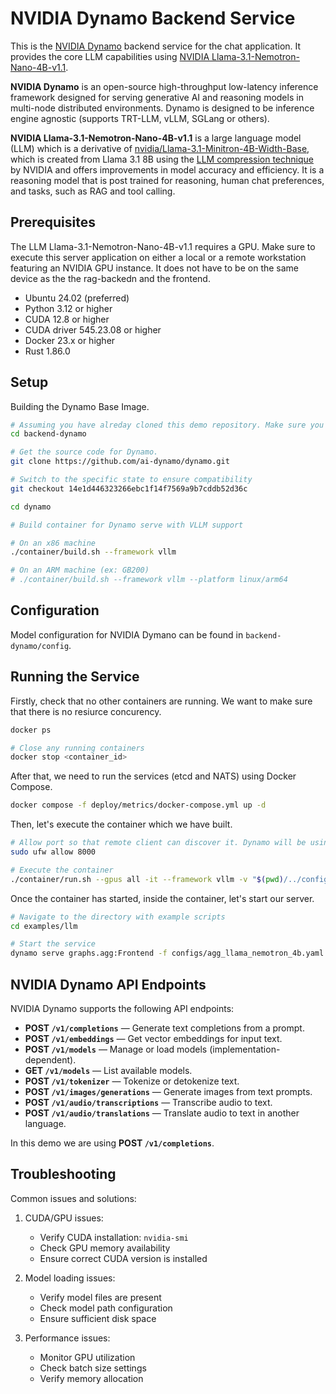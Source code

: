 # NVIDIA Dynamo Backend Service

This is the [NVIDIA Dynamo](https://github.com/ai-dynamo/dynamo) backend service for the chat application. It provides the core LLM capabilities using [NVIDIA Llama-3.1-Nemotron-Nano-4B-v1.1](https://huggingface.co/nvidia/Llama-3.1-Nemotron-Nano-4B-v1.1).

**NVIDIA Dynamo** is an open-source high-throughput low-latency inference framework designed for serving generative AI and reasoning models in multi-node distributed environments. Dynamo is designed to be inference engine agnostic (supports TRT-LLM, vLLM, SGLang or others).

**NVIDIA Llama-3.1-Nemotron-Nano-4B-v1.1** is a large language model (LLM) which is a derivative of [nvidia/Llama-3.1-Minitron-4B-Width-Base](https://huggingface.co/nvidia/Llama-3.1-Minitron-4B-Width-Base), which is created from Llama 3.1 8B using the [LLM compression technique](https://arxiv.org/abs/2408.11796) by NVIDIA and offers improvements in model accuracy and efficiency. It is a reasoning model that is post trained for reasoning, human chat preferences, and tasks, such as RAG and tool calling.

## Prerequisites

The LLM Llama-3.1-Nemotron-Nano-4B-v1.1 requires a GPU. Make sure to execute this server application on either a local or a remote workstation featuring an NVIDIA GPU instance. It does not have to be on the same device as the the rag-backedn and the frontend.

- Ubuntu 24.02 (preferred)
- Python 3.12 or higher
- CUDA 12.8 or higher
- CUDA driver 545.23.08 or higher
- Docker 23.x or higher
- Rust 1.86.0

## Setup

Building the Dynamo Base Image.

```bash
# Assuming you have alreday cloned this demo repository. Make sure you're in the backend-dynamo directory
cd backend-dynamo

# Get the source code for Dynamo.
git clone https://github.com/ai-dynamo/dynamo.git

# Switch to the specific state to ensure compatibility
git checkout 14e1d446323266ebc1f14f7569a9b7cddb52d36c

cd dynamo

# Build container for Dynamo serve with VLLM support

# On an x86 machine
./container/build.sh --framework vllm

# On an ARM machine (ex: GB200)
# ./container/build.sh --framework vllm --platform linux/arm64
```

## Configuration

Model configuration for NVIDIA Dymano can be found in `backend-dynamo/config`.

## Running the Service

Firstly, check that no other containers are running. We want to make sure that there is no resiurce concurency.

```bash
docker ps

# Close any running containers
docker stop <container_id>
```

After that, we need to run the services (etcd and NATS) using Docker Compose.

```bash
docker compose -f deploy/metrics/docker-compose.yml up -d
```

Then, let's execute the container which we have built.

```bash
# Allow port so that remote client can discover it. Dynamo will be using port 8000
sudo ufw allow 8000

# Execute the container
./container/run.sh --gpus all -it --framework vllm -v "$(pwd)/../config:/workspace/examples/llm/configs"
```

Once the container has started, inside the container, let's start our server.

```bash
# Navigate to the directory with example scripts
cd examples/llm

# Start the service
dynamo serve graphs.agg:Frontend -f configs/agg_llama_nemotron_4b.yaml
```

## NVIDIA Dynamo API Endpoints

NVIDIA Dynamo supports the following API endpoints:

- **POST `/v1/completions`** — Generate text completions from a prompt.
- **POST `/v1/embeddings`** — Get vector embeddings for input text.
- **POST `/v1/models`** — Manage or load models (implementation-dependent).
- **GET `/v1/models`** — List available models.
- **POST `/v1/tokenizer`** — Tokenize or detokenize text.
- **POST `/v1/images/generations`** — Generate images from text prompts.
- **POST `/v1/audio/transcriptions`** — Transcribe audio to text.
- **POST `/v1/audio/translations`** — Translate audio to text in another language.

In this demo we are using **POST `/v1/completions`**.

## Troubleshooting

Common issues and solutions:

1. CUDA/GPU issues:
   - Verify CUDA installation: `nvidia-smi`
   - Check GPU memory availability
   - Ensure correct CUDA version is installed

2. Model loading issues:
   - Verify model files are present
   - Check model path configuration
   - Ensure sufficient disk space

3. Performance issues:
   - Monitor GPU utilization
   - Check batch size settings
   - Verify memory allocation

